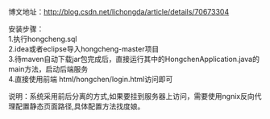 博文地址：http://blog.csdn.net/lichongda/article/details/70673304   


安装步骤：  
1.执行hongcheng.sql   
2.idea或者eclipse导入hongcheng-master项目   
3.待maven自动下载jar包完成后，直接运行其中的HongchenApplication.java的main方法，启动后端服务   
4.直接使用前端 html/hongchen/login.html访问即可   

说明：系统采用前后分离的方式,如果要挂到服务器上访问，需要使用ngnix反向代理配置静态页面路径,具体配置方法找度娘。
